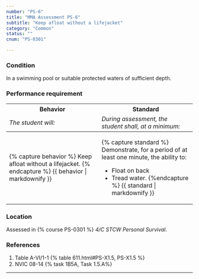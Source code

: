 ```yaml
---
number: "PS-6"
title: "MMA Assessment PS-6"
subtitle: "Keep afloat without a lifejacket"
category: "Common"
status: ""
cnum: "PS-0301"

---
```

### Condition

In a swimming pool or suitable protected waters of sufficient depth.

### Performance requirement 

<table width='100%' class='Guidelines'>
 <thead>
 <tr>
     <th class='thirty'>Behavior</th>
     <th class='seventy'>Standard</th>
 </tr>
 <tr>
     <td><em>The student will:</em></td>
     <td><em>During assessment, the student shall, at a minimum:</em></td>
 </tr>
 </thead>
 <tbody>
 

<tr><td>

{% capture behavior %}
Keep afloat without a lifejacket.
{% endcapture %}
{{ behavior | markdownify }}

</td><td>

{% capture standard %}
Demonstrate, for a period of at least one minute,  the ability to:

*  Float on back
*  Tread water.
{%endcapture %}
{{ standard | markdownify }}

</td></tr>



 </tbody>
 </table>

### Location

Assessed in  {% course  PS-0301 %}  *4/C STCW Personal Survival*.

### References

1.  Table A-VI/1-1 {% table 611.html#PS-X1.5, PS-X1.5 %}
1.  NVIC 08-14 {% task 1B5A, Task 1.5.A%}

***

